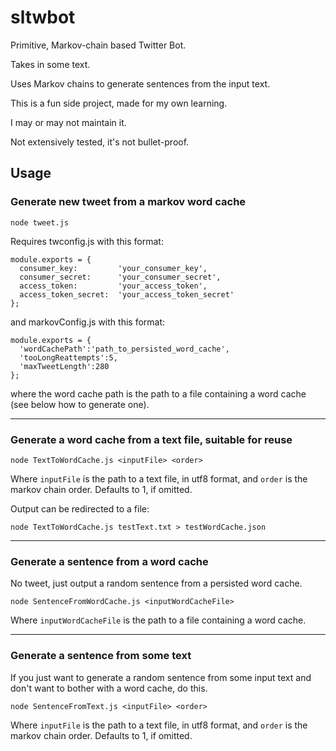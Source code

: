# sltwbot

Primitive, Markov-chain based Twitter Bot.

Takes in some text.

Uses Markov chains to generate sentences from the input text.

This is a fun side project, made for my own learning.  

I may or may not maintain it.

Not extensively tested, it's not bullet-proof.

## Usage

### Generate new tweet from a markov word cache

```
node tweet.js
```

Requires twconfig.js with this format:

```
module.exports = {
  consumer_key:         'your_consumer_key',
  consumer_secret:      'your_consumer_secret',
  access_token:         'your_access_token',
  access_token_secret:  'your_access_token_secret'
};
```

and markovConfig.js with this format:

```
module.exports = {
  'wordCachePath':'path_to_persisted_word_cache',
  'tooLongReattempts':5,
  'maxTweetLength':280
};
```
where the word cache path is the path to a file containing a word cache (see below how to generate one).

------
### Generate a word cache from a text file, suitable for reuse

```
node TextToWordCache.js <inputFile> <order>
```

Where `inputFile` is the path to a text file, in utf8 format,
and `order` is the markov chain order.  Defaults to 1, if omitted.

Output can be redirected to a file:
```
node TextToWordCache.js testText.txt > testWordCache.json
```
------
### Generate a sentence from a word cache

No tweet, just output a random sentence from a persisted word cache.

```
node SentenceFromWordCache.js <inputWordCacheFile>
```
Where `inputWordCacheFile` is the path to a file containing a word cache.

------

### Generate a sentence from some text
If you just want to generate a random sentence from some input text and don't want to bother with a word cache, do this.

```
node SentenceFromText.js <inputFile> <order>
```
Where `inputFile` is the path to a text file, in utf8 format,
and `order` is the markov chain order.  Defaults to 1, if omitted.
